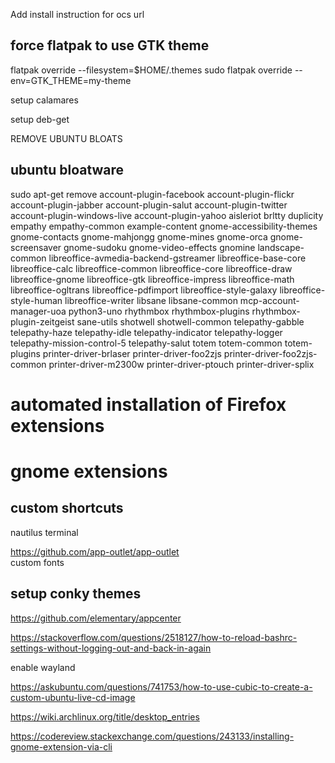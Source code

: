 Add install instruction for ocs url

## force flatpak to use GTK theme
flatpak override --filesystem=$HOME/.themes
sudo flatpak override --env=GTK_THEME=my-theme 

setup calamares

setup deb-get

REMOVE UBUNTU BLOATS

## ubuntu bloatware
sudo apt-get remove account-plugin-facebook account-plugin-flickr account-plugin-jabber account-plugin-salut 
account-plugin-twitter account-plugin-windows-live account-plugin-yahoo aisleriot brltty duplicity empathy empathy-common 
example-content gnome-accessibility-themes gnome-contacts gnome-mahjongg gnome-mines gnome-orca gnome-screensaver gnome-sudoku 
gnome-video-effects gnomine landscape-common libreoffice-avmedia-backend-gstreamer libreoffice-base-core libreoffice-calc 
libreoffice-common libreoffice-core libreoffice-draw libreoffice-gnome libreoffice-gtk libreoffice-impress libreoffice-math 
libreoffice-ogltrans libreoffice-pdfimport libreoffice-style-galaxy libreoffice-style-human libreoffice-writer libsane libsane-common 
mcp-account-manager-uoa python3-uno rhythmbox rhythmbox-plugins rhythmbox-plugin-zeitgeist sane-utils shotwell shotwell-common telepathy-gabble 
telepathy-haze telepathy-idle telepathy-indicator telepathy-logger telepathy-mission-control-5 telepathy-salut totem totem-common totem-plugins 
printer-driver-brlaser printer-driver-foo2zjs 
printer-driver-foo2zjs-common printer-driver-m2300w printer-driver-ptouch printer-driver-splix

# automated installation of Firefox extensions
# gnome extensions
## custom shortcuts

nautilus terminal

https://github.com/app-outlet/app-outlet  
custom fonts
## setup conky themes

https://github.com/elementary/appcenter

https://stackoverflow.com/questions/2518127/how-to-reload-bashrc-settings-without-logging-out-and-back-in-again

enable wayland

https://askubuntu.com/questions/741753/how-to-use-cubic-to-create-a-custom-ubuntu-live-cd-image


https://wiki.archlinux.org/title/desktop_entries

https://codereview.stackexchange.com/questions/243133/installing-gnome-extension-via-cli